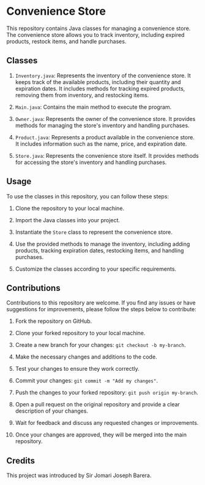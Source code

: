 # Convenience Store

This repository contains Java classes for managing a convenience store. The convenience store allows you to track inventory, including expired products, restock items, and handle purchases.

## Classes

1. `Inventory.java`: Represents the inventory of the convenience store. It keeps track of the available products, including their quantity and expiration dates. It includes methods for tracking expired products, removing them from inventory, and restocking items.

2. `Main.java`: Contains the main method to execute the program.

3. `Owner.java`: Represents the owner of the convenience store. It provides methods for managing the store's inventory and handling purchases.

4. `Product.java`: Represents a product available in the convenience store. It includes information such as the name, price, and expiration date.

5. `Store.java`: Represents the convenience store itself. It provides methods for accessing the store's inventory and handling purchases.


## Usage

To use the classes in this repository, you can follow these steps:

1. Clone the repository to your local machine.

2. Import the Java classes into your project.

3. Instantiate the `Store` class to represent the convenience store.

4. Use the provided methods to manage the inventory, including adding products, tracking expiration dates, restocking items, and handling purchases.

5. Customize the classes according to your specific requirements.

## Contributions

Contributions to this repository are welcome. If you find any issues or have suggestions for improvements, please follow the steps below to contribute:

1. Fork the repository on GitHub.

2. Clone your forked repository to your local machine.

3. Create a new branch for your changes: `git checkout -b my-branch`.

4. Make the necessary changes and additions to the code.

5. Test your changes to ensure they work correctly.

6. Commit your changes: `git commit -m "Add my changes"`.

7. Push the changes to your forked repository: `git push origin my-branch`.

8. Open a pull request on the original repository and provide a clear description of your changes.

9. Wait for feedback and discuss any requested changes or improvements.

10. Once your changes are approved, they will be merged into the main repository.

## Credits

This project was introduced by Sir Jomari Joseph Barera.
